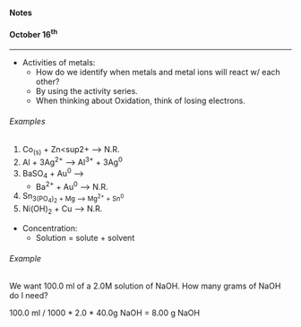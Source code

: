 #### Notes
#### October 16<sup>th</sup>
---

- Activities of metals:
	- How do we identify when metals and metal ions will react w/ each other?
	- By using the activity series.
	- When thinking about Oxidation, think of losing electrons.

###### Examples

1. Co<sub>(s)</sub> + Zn<sup2+</sup> --> N.R.
2. Al + 3Ag<sup>2+</sup> --> Al<sup>3+</sup> + 3Ag<sup>0</sup>
3. BaSO<sub>4</sub> + Au<sup>0</sup> --> 
	* Ba<sup>2+</sup> + Au<sup>0</sup> --> N.R.
4. Sn<sub>3</sib>(PO<sub>4</sub>)<sub>2</sub> + Mg --> Mg<sup>2+</sup> + Sn<sup>0</sup>
5. Ni(OH)<sub>2</sub> + Cu --> N.R.

- Concentration: 
	-  Solution = solute + solvent
	
###### Example

We want 100.0 ml of a 2.0M solution of NaOH. How many grams of NaOH do I need?

100.0 ml / 1000 * 2.0 * 40.0g NaOH = 8.00 g NaOH